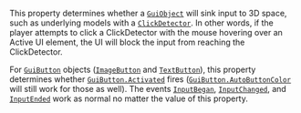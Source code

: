 This property determines whether a [`GuiObject`](https://create.roblox.com/docs/reference/engine/classes/GuiObject) will sink input to 3D
space, such as underlying models with a [`ClickDetector`](https://create.roblox.com/docs/reference/engine/classes/ClickDetector). In other
words, if the player attempts to click a ClickDetector with the mouse
hovering over an Active UI element, the UI will block the input from
reaching the ClickDetector.

For [`GuiButton`](https://create.roblox.com/docs/reference/engine/classes/GuiButton) objects ([`ImageButton`](https://create.roblox.com/docs/reference/engine/classes/ImageButton) and
[`TextButton`](https://create.roblox.com/docs/reference/engine/classes/TextButton)), this property determines whether
[`GuiButton.Activated`](https://create.roblox.com/docs/reference/engine/classes/GuiButton#Activated) fires ([`GuiButton.AutoButtonColor`](https://create.roblox.com/docs/reference/engine/classes/GuiButton#AutoButtonColor) will
still work for those as well). The events
[`InputBegan`](https://create.roblox.com/docs/reference/engine/classes/GuiObject#InputBegan),
[`InputChanged`](https://create.roblox.com/docs/reference/engine/classes/GuiObject#InputChanged), and
[`InputEnded`](https://create.roblox.com/docs/reference/engine/classes/GuiObject#InputEnded) work as normal no matter the value
of this property.